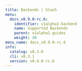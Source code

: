 ```yaml
---
title: Backends | Stash
menu:
  docs_v0.9.0-rc.6:
    identifier: v1alpha1-backend
    name: Supported Backends
    parent: v1alpha1-guides
    weight: 30
menu_name: docs_v0.9.0-rc.6
info:
  catalog: v0.3.0
  cli: v0.3.1
  version: v0.9.0-rc.6
---
```


